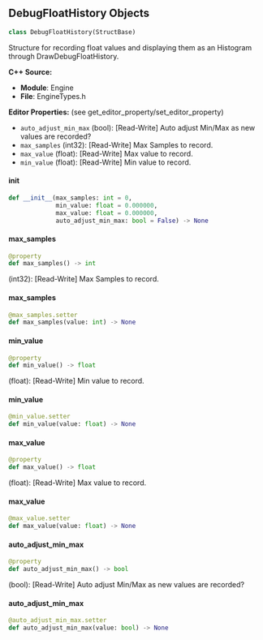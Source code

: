 ## DebugFloatHistory Objects

```python
class DebugFloatHistory(StructBase)
```

Structure for recording float values and displaying them as an Histogram through DrawDebugFloatHistory.

**C++ Source:**

- **Module**: Engine
- **File**: EngineTypes.h

**Editor Properties:** (see get_editor_property/set_editor_property)

- ``auto_adjust_min_max`` (bool):  [Read-Write] Auto adjust Min/Max as new values are recorded?
- ``max_samples`` (int32):  [Read-Write] Max Samples to record.
- ``max_value`` (float):  [Read-Write] Max value to record.
- ``min_value`` (float):  [Read-Write] Min value to record.

<a id="unreal.DebugFloatHistory.__init__"></a>

#### __init__

```python
def __init__(max_samples: int = 0,
             min_value: float = 0.000000,
             max_value: float = 0.000000,
             auto_adjust_min_max: bool = False) -> None
```

<a id="unreal.DebugFloatHistory.max_samples"></a>

#### max_samples

```python
@property
def max_samples() -> int
```

(int32):  [Read-Write] Max Samples to record.

<a id="unreal.DebugFloatHistory.max_samples"></a>

#### max_samples

```python
@max_samples.setter
def max_samples(value: int) -> None
```

<a id="unreal.DebugFloatHistory.min_value"></a>

#### min_value

```python
@property
def min_value() -> float
```

(float):  [Read-Write] Min value to record.

<a id="unreal.DebugFloatHistory.min_value"></a>

#### min_value

```python
@min_value.setter
def min_value(value: float) -> None
```

<a id="unreal.DebugFloatHistory.max_value"></a>

#### max_value

```python
@property
def max_value() -> float
```

(float):  [Read-Write] Max value to record.

<a id="unreal.DebugFloatHistory.max_value"></a>

#### max_value

```python
@max_value.setter
def max_value(value: float) -> None
```

<a id="unreal.DebugFloatHistory.auto_adjust_min_max"></a>

#### auto_adjust_min_max

```python
@property
def auto_adjust_min_max() -> bool
```

(bool):  [Read-Write] Auto adjust Min/Max as new values are recorded?

<a id="unreal.DebugFloatHistory.auto_adjust_min_max"></a>

#### auto_adjust_min_max

```python
@auto_adjust_min_max.setter
def auto_adjust_min_max(value: bool) -> None
```

<a id="unreal.BaseComponentReference"></a>